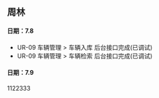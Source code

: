 
##  周林
#### 日期：7.8

- UR-09 车辆管理 > 车辆入库 后台接口完成(已调试)
- UR-09 车辆管理 > 车辆检索 后台接口完成(已调试)


#### 日期：7.9

1122333